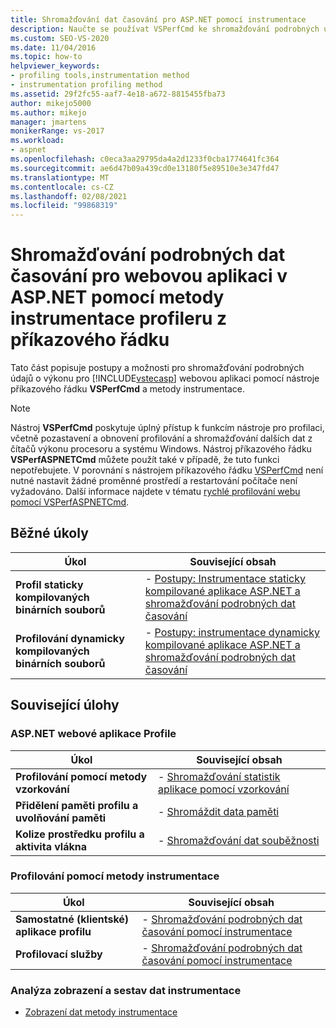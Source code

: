 ```yaml
---
title: Shromažďování dat časování pro ASP.NET pomocí instrumentace
description: Naučte se používat VSPerfCmd ke shromažďování podrobných údajů o výkonu pro webovou aplikaci ASP.NET. Poskytuje úplný přístup k funkcím Nástroje pro profilaci.
ms.custom: SEO-VS-2020
ms.date: 11/04/2016
ms.topic: how-to
helpviewer_keywords:
- profiling tools,instrumentation method
- instrumentation profiling method
ms.assetid: 29f2fc55-aaf7-4e18-a672-8815455fba73
author: mikejo5000
ms.author: mikejo
manager: jmartens
monikerRange: vs-2017
ms.workload:
- aspnet
ms.openlocfilehash: c0eca3aa29795da4a2d1233f0cba1774641fc364
ms.sourcegitcommit: ae6d47b09a439cd0e13180f5e89510e3e347fd47
ms.translationtype: MT
ms.contentlocale: cs-CZ
ms.lasthandoff: 02/08/2021
ms.locfileid: "99868319"
---
```

# <a name="collect-detailed-timing-data-for-an-aspnet-web-application-using-the-profiler-instrumentation-method-from-the-command-line"></a>Shromažďování podrobných dat časování pro webovou aplikaci v ASP.NET pomocí metody instrumentace profileru z příkazového řádku
Tato část popisuje postupy a možnosti pro shromažďování podrobných údajů o výkonu pro [!INCLUDE[vstecasp](../code-quality/includes/vstecasp_md.md)] webovou aplikaci pomocí nástroje příkazového řádku **VSPerfCmd** a metody instrumentace.

> [!NOTE]
> Nástroj **VSPerfCmd** poskytuje úplný přístup k funkcím nástroje pro profilaci, včetně pozastavení a obnovení profilování a shromažďování dalších dat z čítačů výkonu procesoru a systému Windows. Nástroj příkazového řádku  **VSPerfASPNETCmd** můžete použít také v případě, že tuto funkci nepotřebujete. V porovnání s nástrojem příkazového řádku [VSPerfCmd](../profiling/vsperfcmd.md) není nutné nastavit žádné proměnné prostředí a restartování počítače není vyžadováno. Další informace najdete v tématu [rychlé profilování webu pomocí VSPerfASPNETCmd](../profiling/rapid-web-site-profiling-with-vsperfaspnetcmd.md).

## <a name="common-tasks"></a>Běžné úkoly

|Úkol|Související obsah|
|----------|---------------------|
|**Profil staticky kompilovaných binárních souborů**|-   [Postupy: Instrumentace staticky kompilované aplikace ASP.NET a shromažďování podrobných dat časování](../profiling/how-to-instrument-statically-compiled-aspnet-and-collect-detailed-timing-data.md)|
|**Profilování dynamicky kompilovaných binárních souborů**|-   [Postupy: instrumentace dynamicky kompilované aplikace ASP.NET a shromažďování podrobných dat časování](../profiling/how-to-instrument-a-dynamically-compiled-aspnet-app-and-collect-timing-data.md)|

## <a name="related-tasks"></a>Související úlohy

### <a name="profile-aspnet-web-applications"></a>ASP.NET webové aplikace Profile

|Úkol|Související obsah|
|----------|---------------------|
|**Profilování pomocí metody vzorkování**|-   [Shromažďování statistik aplikace pomocí vzorkování](../profiling/collecting-application-statistics-for-aspnet-using-the-profiler-sampling-method.md)|
|**Přidělení paměti profilu a uvolňování paměti**|-   [Shromáždit data paměti](../profiling/collecting-memory-data-from-an-aspnet-web-application.md)|
|**Kolize prostředku profilu a aktivita vlákna**|-   [Shromažďování dat souběžnosti](../profiling/collecting-concurrency-data-for-an-aspnet-web-application.md)|

### <a name="profile-by-using-the-instrumentation-method"></a>Profilování pomocí metody instrumentace

|Úkol|Související obsah|
|----------|---------------------|
|**Samostatné (klientské) aplikace profilu**|-   [Shromažďování podrobných dat časování pomocí instrumentace](../profiling/collecting-detailed-timing-data-for-a-stand-alone-application.md)|
|**Profilovací služby**|-   [Shromažďování podrobných dat časování pomocí instrumentace](../profiling/collecting-detailed-timing-data-for-services-by-using-the-instrumentation-method.md)|

### <a name="analyze-instrumentation-data-views-and-reports"></a>Analýza zobrazení a sestav dat instrumentace
- [Zobrazení dat metody instrumentace](../profiling/instrumentation-method-data-views.md)
